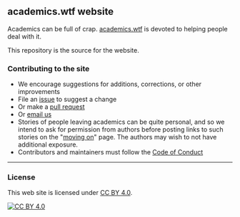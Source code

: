 ## academics.wtf website

Academics can be full of crap. [academics.wtf](https://academics.wtf) is devoted to helping people
deal with it.

This repository is the source for the website.

### Contributing to the site

- We encourage suggestions for additions, corrections, or other
  improvements
- File an [issue](https://github.com/kbroman/academics.wtf/issues) to
  suggest a change
- Or make a [pull request](https://github.com/kbroman/academics.wtf/pulls)
- Or [email us](mailto:karl@academics.wtf)
- Stories of people leaving academics can be quite personal, and so we
  intend to ask for permission from authors before posting links to
  such stories on the "[moving on](moving_on.html)" page. The authors
  may wish to not have additional exposure.
- Contributors and maintainers must follow the [Code of Conduct](CODE_OF_CONDUCT.md)

---

### License

This web site is licensed under
[CC BY 4.0](https://creativecommons.org/licenses/by/4.0/).

[![CC BY 4.0](https://licensebuttons.net/l/by/4.0/88x31.png)](https://creativecommons.org/licenses/by/4.0/)
